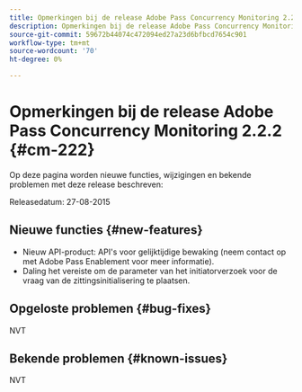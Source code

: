 ```yaml
---
title: Opmerkingen bij de release Adobe Pass Concurrency Monitoring 2.2.2
description: Opmerkingen bij de release Adobe Pass Concurrency Monitoring 2.2.2
source-git-commit: 59672b44074c472094ed27a23d6bfbcd7654c901
workflow-type: tm+mt
source-wordcount: '70'
ht-degree: 0%

---
```



# Opmerkingen bij de release Adobe Pass Concurrency Monitoring 2.2.2 {#cm-222}

Op deze pagina worden nieuwe functies, wijzigingen en bekende problemen met deze release beschreven:

Releasedatum: 27-08-2015

## Nieuwe functies {#new-features}

* Nieuw API-product: API&#39;s voor gelijktijdige bewaking (neem contact op met Adobe Pass Enablement voor meer informatie).
* Daling het vereiste om de parameter van het initiatorverzoek voor de vraag van de zittingsinitialisering te plaatsen.

## Opgeloste problemen {#bug-fixes}

NVT

## Bekende problemen {#known-issues}

NVT
